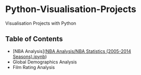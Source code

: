 # Python-Visualisation-Projects
Visualisation Projects with Python

## Table of Contents
* [NBA Analysis]([NBA Analysis/NBA Statistics (2005-2014 Seasons).ipynb](https://github.com/DaheeMATTANA/Python-Visualisation-Projects/tree/main/NBA%20Analysis))
* Global Demographics Analysis
* Film Rating Analysis
